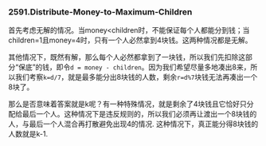 ### 2591.Distribute-Money-to-Maximum-Children

首先考虑无解的情况。当money<children时，不能保证每个人都能分到钱；当children=1且money=4时，只有一个人必然拿到4块钱。这两种情况都是无解。

其他情况下，既然有解，那么每个人必然都拿到了一块钱，所以我们先扣除这部分“保底”的钱，即令`d = money - children`。因为我们希望尽量多地凑出8来，所以我们考察`k=d/7`，就是最多能分出8块钱的人数，剩余`r=d%7`块钱无法再凑出一个8块了。

那么是否意味着答案就是k呢？有一种特殊情况，就是剩余了4块钱且它恰好只分配给最后一个人。这种情况下是违反规则的，所以我们必须再让渡出一个8块钱的人，与最后一个人混合再打散避免出现4的情况. 这种情况下，真正能分得8块钱的人数就是k-1.

